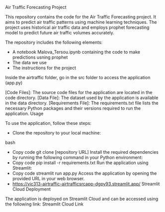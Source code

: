 Air Traffic Forecasting Project

This repository contains the code for the Air Traffic Forecasting project. It aims to predict air traffic patterns using machine learning techniques. The project uses historical air traffic data and employs prophet forecasting model to predict future air traffic volumes accurately.


The repository includes the following elements:

* A notebook Malova_Tersou.ipynb containing the code to make predictions usning prophet
* The data we use
* The instructions for the project

Inside the airtraffic folder, go in the src folder to access the application (app.py)

[Code Files]: The source code files for the application are located in the code directory.
[Data File]: The dataset used by the application is available in the data directory.
[Requirements File]: The requirements.txt file lists the necessary Python packages and their versions required to run the application.
Usage

To use the application, follow these steps:

* Clone the repository to your local machine:
 
bash
* Copy code
git clone [repository URL]
Install the required dependencies by running the following command in your Python environment:
* Copy code
pip install -r requirements.txt
Run the application using Streamlit:
* Copy code
streamlit run app.py
Access the application by opening the provided URL in your web browser.
* https://vic313-airtraffic-airtrafficsrcapp-dgpy93.streamlit.app/
Streamlit Cloud Deployment

The application is deployed on Streamlit Cloud and can be accessed using the following link: Streamlit Cloud Link
